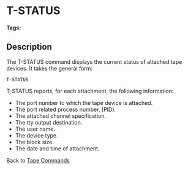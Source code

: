 # T-STATUS

<PageHeader /> 

**Tags:**
<badge text='spooler tape status' vertical='middle' />

## Description

The T-STATUS command displays the current status of attached tape devices. It takes the general form:

```
T-STATUS
```

T-STATUS reports, for each attachment, the following information:

- The port number to which the tape device is attached.
- The port related process number, (PID).
- The attached channel specification.
- The tty output destination.
- The user name.
- The device type.
- The block size.
- The date and time of attachment.

Back to [Tape Commands](./../tape-commands/README.md)

<PageFooter />
